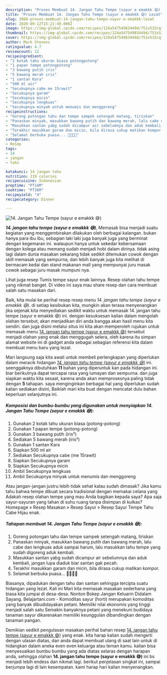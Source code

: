 ```yaml
---
description: "Proses Membuat 14. Jangan Tahu Tempe (sayur e emakkk 😅) Lezat"
title: "Proses Membuat 14. Jangan Tahu Tempe (sayur e emakkk 😅) Lezat"
slug: 3068-proses-membuat-14-jangan-tahu-tempe-sayur-e-emakkk-lezat
date: 2020-09-12T15:21:49.006Z
image: https://img-global.cpcdn.com/recipes/124a54754983449d/751x532cq70/14-jangan-tahu-tempe-sayur-e-emakkk-😅-foto-resep-utama.jpg
thumbnail: https://img-global.cpcdn.com/recipes/124a54754983449d/751x532cq70/14-jangan-tahu-tempe-sayur-e-emakkk-😅-foto-resep-utama.jpg
cover: https://img-global.cpcdn.com/recipes/124a54754983449d/751x532cq70/14-jangan-tahu-tempe-sayur-e-emakkk-😅-foto-resep-utama.jpg
author: Mark Stevens
ratingvalue: 4.7
reviewcount: 12
recipeingredient:
- "2 kotak tahu ukuran biasa potongpotong"
- "1 papan tempe potongpotong"
- "3 bawang putih iris"
- "5 bawang merah iris"
- "1 santan Kara"
- "500 ml air"
- "Secukupnya cabe me 15rawit"
- "Secukupnya garam"
- "Secukupnya micin"
- "Secukupnya lengkuas"
- "Secukupnya minyak untuk menumis dan menggoreng"
recipeinstructions:
- "Goreng potongan tahu dan tempe sampek setengah matang, tiriskan"
- "Panaskan minyak, masukkan bawang putih dan bawang merah, lalu cabe dan lengkuas aduk sampai harum, lalu masukkan tahu tempe yang sudah digoreng aduk kembali."
- "Masukkan santan yabg sudah dicampur air sebelumnya dan aduk kembali, jangan lupa diaduk biar santan gak pecah."
- "Terakhir masukkan garam dan micin, bila dirasa cukup matikan kompor."
- "Selamat berbuka puasa... 🙏😁🤗🤗"
categories:
- Resep
tags:
- 14
- jangan
- tahu

katakunci: 14 jangan tahu 
nutrition: 219 calories
recipecuisine: Indonesian
preptime: "PT14M"
cooktime: "PT36M"
recipeyield: "4"
recipecategory: Dinner

---
```



![14. Jangan Tahu Tempe (sayur e emakkk 😅)](https://img-global.cpcdn.com/recipes/124a54754983449d/751x532cq70/14-jangan-tahu-tempe-sayur-e-emakkk-😅-foto-resep-utama.jpg)

<b><i>14. jangan tahu tempe (sayur e emakkk 😅)</i></b>, Memasak bisa menjadi suatu kegiatan yang menggembirakan dilakukan oleh berbagai kalangan. bukan hanya para ibu ibu, sebagian laki laki juga banyak juga yang berminat dengan kegemaran ini. walaupun hanya untuk sekedar kebersamaan dengan kolega atau memang sudah menjadi hobi dalam dirinya. tidak asing lagi dalam dunia masakan sekarang tidak sedikit ditemukan cowok dengan skill memasak yang sempurna, dan lebih banyak juga kita melihat di bermacam kedai dan stand makanan mall yang mempunyai juru masak cowok sebagai juru masak mumpuni nya.

Lihat juga resep Tumis tempe sayur enak lainnya. Resep olahan tahu tempe yang nikmat banget. Di video ini saya mau share resep dan cara membuat salah satu masakan dari.

Baik, kita mulai ke perihal resep resep menu <i>14. jangan tahu tempe (sayur e emakkk 😅)</i>. di setiap kesibukan kita, mungkin akan terasa menyenangkan jika sejenak kita menyediakan sedikit waktu untuk memasak 14. jangan tahu tempe (sayur e emakkk 😅) ini. dengan kesuksesan kalian dalam mengolah olahan tersebut, akan menjadikan diri anda bangga akan hasil menu kita sendiri. dan juga disini melalui situs ini kita akan memperoleh rujukan untuk memasak menu <u>14. jangan tahu tempe (sayur e emakkk 😅)</u> tersebut menjadi olahan yang enak dan menggugah selera, oleh karena itu simpan alamat website ini di gadget anda sebagai sebagian referensi kita dalam membuat menu baru yang lezat.


Mari langsung saja kita awali untuk membeli perlengkapan yang diperlukan dalam meracik hidangan <u><i>14. jangan tahu tempe (sayur e emakkk 😅)</i></u> ini. seenggaknya dibutuhkan <b>11</b> bahan yang diperuntuk kan pada hidangan ini. biar berikutnya dapat tercapai rasa yang lumayan dan sempurna. dan juga siapkan waktu kita sesaat, karena anda akan memprosesnya paling tidak dengan <b>5</b> tahapan. saya menginginkan berbagai hal yang diperlukan sudah kalian sediakan disini, Baiklah mari kita buat dengan mencatat dulu bahan keperluan selanjutnya ini.

<!--inarticleads1-->

##### Komposisi dan bumbu-bumbu yang digunakan untuk menyiapkan 14. Jangan Tahu Tempe (sayur e emakkk 😅):

1. Gunakan 2 kotak tahu ukuran biasa (potong-potong)
1. Gunakan 1 papan tempe (potong-potong)
1. Gunakan 3 bawang putih (iris²)
1. Sediakan 5 bawang merah (iris²)
1. Gunakan 1 santan Kara
1. Siapkan 500 ml air
1. Sediakan Secukupnya cabe (me 15rawit)
1. Siapkan Secukupnya garam
1. Siapkan Secukupnya micin
1. Ambil Secukupnya lengkuas
1. Ambil Secukupnya minyak untuk menumis dan menggoreng


Atau jangan-jangan justru lebih tidak sehat kalau sudah dimasak? Jika kamu tahu bahwa tempe dibuat secara tradisional dengan memakai celana yang Adakah resep olahan tempe yang mau Anda bagikan kepada saya? Apa saja sayur-sayuran yang tahan di suhu ruang tanpa disimpan di kulkas? Homepage » Resep Masakan » Resep Sayur » Resep Sayur Tempe Tahu Cabe Hijau enak. 

<!--inarticleads2-->

##### Tahapan membuat 14. Jangan Tahu Tempe (sayur e emakkk 😅):

1. Goreng potongan tahu dan tempe sampek setengah matang, tiriskan
1. Panaskan minyak, masukkan bawang putih dan bawang merah, lalu cabe dan lengkuas aduk sampai harum, lalu masukkan tahu tempe yang sudah digoreng aduk kembali.
1. Masukkan santan yabg sudah dicampur air sebelumnya dan aduk kembali, jangan lupa diaduk biar santan gak pecah.
1. Terakhir masukkan garam dan micin, bila dirasa cukup matikan kompor.
1. Selamat berbuka puasa... 🙏😁🤗🤗


Biasanya, dipadukan dengan tahu dan santan sehingga tercipta suatu hidangan yang lezat. Kali ini Mari kita memasak masakan sederhana yang biasa kita jumpai di desa-desa. Nonton Bokep Jangan Keluarin Didalam Sayang. Belajartani.com - Komoditas sayur (horti) merupakan komoditas yang banyak dibudidayakan petani. Memiliki nilai ekonomis yang tinggi menjadi salah satu Semakin banyaknya petani yang menekuni budidaya tanaman sayur dikarenakan memiliki keunggulan dibandingkan dengan tanaman pangan. 

Demikian sedikit pengulasan masakan perihal bahan resep <u>14. jangan tahu tempe (sayur e emakkk 😅)</u> yang enak. kita harap kalian sudah mengerti dengan ulasan diatas, dan anda dapat membuat ulang di saat lain untuk di hidangkan dalam aneka even even keluarga atau teman kamu. kalian bisa menyesuaikan bumbu bumbu yang ada diatas selaras dengan harapan anda, sehingga olahan <b>14. jangan tahu tempe (sayur e emakkk 😅)</b> ini bs menjadi lebih endess dan nikmat lagi. berikut penjelasan singkat ini, sampai berjumpa lagi di lain kesempatan. kami harap hari kalian menyenangkan.
